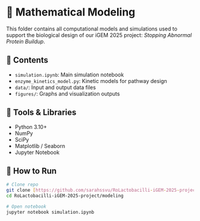 # 🧠 Mathematical Modeling

This folder contains all computational models and simulations used to support the biological design of our iGEM 2025 project: *Stopping Abnormal Protein Buildup*.

## 📂 Contents

- `simulation.ipynb`: Main simulation notebook
- `enzyme_kinetics_model.py`: Kinetic models for pathway design
- `data/`: Input and output data files
- `figures/`: Graphs and visualization outputs

## 🧪 Tools & Libraries

- Python 3.10+
- NumPy
- SciPy
- Matplotlib / Seaborn
- Jupyter Notebook

## 🚀 How to Run

```bash
# Clone repo
git clone [https://github.com/sarahssvu/RoLactobacilli-iGEM-2025-project/]
cd RoLactobacilli-iGEM-2025-project/modeling

# Open notebook
jupyter notebook simulation.ipynb
